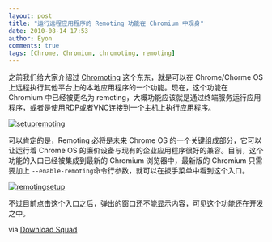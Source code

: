 ```yaml
---
layout: post
title: "运行远程应用程序的 Remoting 功能在 Chromium 中现身"
date: 2010-08-14 17:53
author: Eyon
comments: true
tags: [Chrome, Chromium, chromoting, remoting]
---
```

之前我们给大家介绍过 [Chromoting](http://www.chromi.org/archives/tag/chromoting) 这个东东，就是可以在 Chrome/Chorme OS 上远程执行其他平台上的本地应用程序的一个功能。现在，这个功能在 Chromium 中已经被更名为 remoting，大概功能应该就是通过终端服务运行应用程序，或者是使用RDP或者VNC连接到一个主机上执行应用程序。

<a href="http://img.chromi.org/2010/08/setupremoting.png">![](http://img.chromi.org/2010/08/setupremoting-550x377.png "setupremoting")</a>

可以肯定的是，Remoting 必将是未来 Chrome OS 的一个关键组成部分，它可以让运行着 Chrome OS 的廉价设备与现有的企业应用程序很好的兼容。目前，这个功能的入口已经被集成到最新的 Chromium 浏览器中，最新版的 Chromium 只需要加上 `--enable-remoting`命令行参数，就可以在扳手菜单中看到这个入口。

<a href="http://img.chromi.org/2010/08/remotingsetup.png">![](http://img.chromi.org/2010/08/remotingsetup-550x325.png "remotingsetup")</a>

不过目前点击这个入口之后，弹出的窗口还不能显示内容，可见这个功能还在开发之中。

via [Download Squad](http://www.downloadsquad.com/2010/08/13/google-chrome-os-remoting/)
